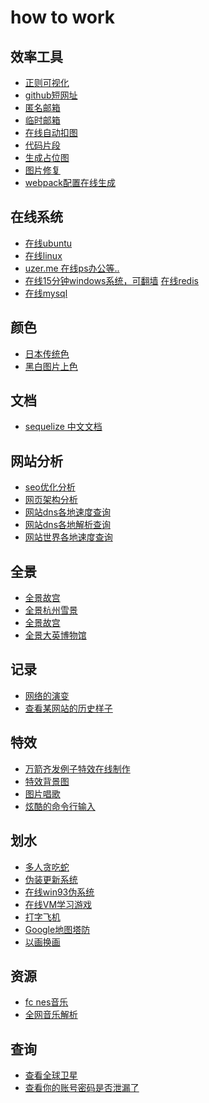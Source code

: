 # how to work

## 效率工具

* <a href="https://jex.im/regulex/">正则可视化</a>
* <a href="https://git.io/">github短网址</a>
* <a href="http://www.yopmail.com/zh/">匿名邮箱</a>
* <a href="http://24mail.chacuo.net/">临时邮箱</a>
* <a href="https://www.remove.bg/">在线自动扣图</a>
* <a href="https://carbon.now.sh">代码片段</a>
* <a href="https://placem.at/">生成占位图</a>
* <a href="https://www.nvidia.com/research/inpainting/">图片修复</a>
* <a href="https://webpack.jakoblind.no/">webpack配置在线生成</a>


## 在线系统
* <a href="http://tour.ubuntu.com/zh-CN/#">在线ubuntu</a>
* <a href="https://copy.sh/v86/">在线linux</a>
* <a href="https://uzer.me">uzer.me 在线ps办公等..</a>
* <a href="https://demo.glyptodon.com">在线15分钟windows系统，可翻墙</a>
<a href="https://try.redis.io/">在线redis</a>
* <a href="https://www.liaoxuefeng.com/wiki/001508284671805d39d23243d884b8b99f440bfae87b0f4000/001509167363938072fc3ae9c454397bbd791fd88b7d92d000
">在线mysql</a>

## 颜色

* <a href="http://nipponcolors.com/">日本传统色</a>
* <a href="https://colourise.sg/">黑白图片上色</a>



## 文档

* <a href="https://demopark.github.io/sequelize-docs-Zh-CN/querying.html">sequelize 中文文档</a>

## 网站分析

* <a href="https://website.grader.com/results/google.com">seo优化分析</a>
* <a href="https://builtwith.com/">网页架构分析</a>
* <a href="https://www.dnsperf.com/dns-speed-benchmark">网站dns各地速度查询</a>
* <a href="https://dnsmap.io">网站dns各地解析查询</a>
* <a href="https://www.dotcom-tools.com">网站世界各地速度查询</a>


## 全景
* <a href="http://mob.visualbusiness.cn/gugong-mobile/index.html">全景故宫</a>
* <a href="https://ssl-offical.720static.com/product/static/b1e26csOwlw/790j57kOkv8.html?scene_id=12493256&from=timeline&isappinstalled=0">全景杭州雪景</a>
* <a href="http://mob.visualbusiness.cn/gugong-mobile/index.html">全景故宫</a>
* <a href="https://artsandculture.google.com/streetview/british-museum/AwEp68JO4NECkQ">全景大英博物馆</a>

## 记录
* <a href="http://www.evolutionoftheweb.com/">网络的演变</a>
* <a href="http://web.archive.org/">查看某网站的历史样子</a>


## 特效
* <a href="https://wangyasai.github.io/Stars-Emmision/">万箭齐发例子特效在线制作</a>
* <a href="http://www.bg-painter.com/">特效背景图</a>
* <a href="http://nodtotherhythm.com/make">图片唱歌</a>
* <a href="http://geektyper.com/#">炫酷的命令行输入</a>


## 划水
* <a href="https://seeker.niuap.com/">多人贪吃蛇</a>
* <a href="http://fakeupdate.net/">伪装更新系统</a>
* <a href="http://www.windows93.net">在线win93伪系统</a>
* <a href="https://vim-adventures.com/">在线VM学习游戏</a>
* <a href="https://zty.pe/">打字飞机</a>
* <a href="http://www.mapstd.com/">Google地图塔防</a>
* <a href="http://www.sketchswap.com/">以画换画</a>

## 资源
* <a href="https://www.zophar.net/music">fc nes音乐</a>
* <a href="http://music.zhuolin.wang/">全网音乐解析</a>

## 查询
* <a href="http://stuffin.space/">查看全球卫星</a> 
* <a href="https://haveibeenpwned.com/">查看你的账号密码是否泄漏了</a> 

